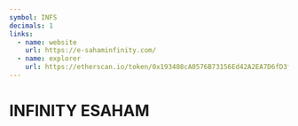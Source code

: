 ```yaml
---
symbol: INFS
decimals: 1
links:
  - name: website
    url: https://e-sahaminfinity.com/
  - name: explorer
    url: https://etherscan.io/token/0x193408cA0576B73156Ed42A2EA7D6fD3f6507162
---
```


# INFINITY ESAHAM
